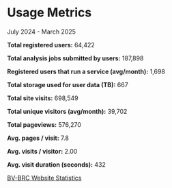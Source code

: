 # Usage Metrics
July 2024 - March 2025

**Total registered users:** 64,422

**Total analysis jobs submitted by users:**	187,898

**Registered users that run a service (avg/month):** 1,698

**Total storage used for user data (TB):** 667

**Total site visits:** 698,549

**Total unique visitors (avg/month):** 39,702

**Total pageviews:** 576,270

**Avg. pages / visit:** 7.8

**Avg. visits / visitor:** 2.00

**Avg. visit duration (seconds):** 432



[BV-BRC Website Statistics](https://status.patricbrc.org/webstats/cgi-bin/awstats.pl?month=05&year=2025&output=main&config=bv-brc.org&framename=index)  

